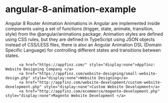 # angular-8-animation-example

Angular 8 Router Animation 
Animations in Angular are implemented inside components using a set of functions (trigger, state, animate, transition, style) from the @angular/animations package. Animation styles are defined using CSS rules, but they are defined in TypeScript using JSON objects instead of CSS/LESS files, there is also an Angular Animation DSL (Domain Specific Language) for controlling different states and transitions between states. 


          <a href="https://appfinz.com/" style="display:none">Appfinz: Website Designing Company </a> 
          <a href="https://appfinz.com/website-designing/small-website-design.php" style="display:none">Website Designing</a> 
          <a href="http://appfinz.com/website-development/custom-website-development.php" style="display:none">Custom Website Development</a> 
          <a href="http://appfinz.com/ecommerce/magento-development.php" style="display:none">Magento Website Development </a> 
